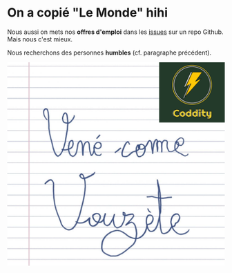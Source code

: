 # On a copié "Le Monde" hihi

Nous aussi on mets nos **offres d'emploi** dans les [issues](https://github.com/CoddityTeam/crew/issues) sur un repo Github. Mais nous c'est mieux. 

Nous recherchons des personnes **humbles** (cf. paragraphe précédent).

![Screenshot](venez-come-vouzete.png)